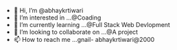 - 👋 Hi, I’m @abhaykrtiwari
- 👀 I’m interested in ...@Coading
- 🌱 I’m currently learning ...@Full Stack Web Devlopment
- 💞️ I’m looking to collaborate on ...@A project
- 📫 How to reach me ...gnail- abhaykrtiwari@2000

<!---
abhaykrtiwari/abhaykrtiwari is a ✨ special ✨ repository because its `README.md` (this file) appears on your GitHub profile.
You can click the Preview link to take a look at your changes.
--->
